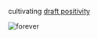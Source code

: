 cultivating [draft positivity](https://www.youtube.com/watch?v=BhqIg8kSubY)

![forever](https://www.netanimations.net/fire-under-construction-animation.gif)

